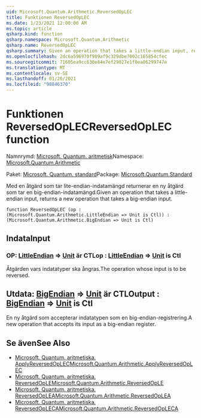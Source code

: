 ```yaml
---
uid: Microsoft.Quantum.Arithmetic.ReversedOpLEC
title: Funktionen ReversedOpLEC
ms.date: 1/23/2021 12:00:00 AM
ms.topic: article
qsharp.kind: function
qsharp.namespace: Microsoft.Quantum.Arithmetic
qsharp.name: ReversedOpLEC
qsharp.summary: Given an operation that takes a little-endian input, returns a new operation that takes a big-endian input.
ms.openlocfilehash: 2dc6a596970f909af9c329dbe7002c165854cfec
ms.sourcegitcommit: 71605ea9cc630e84e7ef29027e1f0ea06299747e
ms.translationtype: MT
ms.contentlocale: sv-SE
ms.lasthandoff: 01/26/2021
ms.locfileid: "98846370"
---
```

# <a name="reversedoplec-function"></a><span data-ttu-id="d0eca-102">Funktionen ReversedOpLEC</span><span class="sxs-lookup"><span data-stu-id="d0eca-102">ReversedOpLEC function</span></span>

<span data-ttu-id="d0eca-103">Namnrymd: [Microsoft. Quantum. aritmetisk](xref:Microsoft.Quantum.Arithmetic)</span><span class="sxs-lookup"><span data-stu-id="d0eca-103">Namespace: [Microsoft.Quantum.Arithmetic](xref:Microsoft.Quantum.Arithmetic)</span></span>

<span data-ttu-id="d0eca-104">Paket: [Microsoft. Quantum. standard](https://nuget.org/packages/Microsoft.Quantum.Standard)</span><span class="sxs-lookup"><span data-stu-id="d0eca-104">Package: [Microsoft.Quantum.Standard](https://nuget.org/packages/Microsoft.Quantum.Standard)</span></span>


<span data-ttu-id="d0eca-105">Med en åtgärd som tar lite-endian-indatamängd returnerar en ny åtgärd som tar en big-endian-indatamängd.</span><span class="sxs-lookup"><span data-stu-id="d0eca-105">Given an operation that takes a little-endian input, returns a new operation that takes a big-endian input.</span></span>

```qsharp
function ReversedOpLEC (op : (Microsoft.Quantum.Arithmetic.LittleEndian => Unit is Ctl)) : (Microsoft.Quantum.Arithmetic.BigEndian => Unit is Ctl)
```


## <a name="input"></a><span data-ttu-id="d0eca-106">Indata</span><span class="sxs-lookup"><span data-stu-id="d0eca-106">Input</span></span>

### <a name="op--littleendian--unit--is-ctl"></a><span data-ttu-id="d0eca-107">OP: [LittleEndian](xref:Microsoft.Quantum.Arithmetic.LittleEndian) => [Unit](xref:microsoft.quantum.lang-ref.unit)  är CTL</span><span class="sxs-lookup"><span data-stu-id="d0eca-107">op : [LittleEndian](xref:Microsoft.Quantum.Arithmetic.LittleEndian) => [Unit](xref:microsoft.quantum.lang-ref.unit)  is Ctl</span></span>

<span data-ttu-id="d0eca-108">Åtgärden vars indatatyper ska ångras.</span><span class="sxs-lookup"><span data-stu-id="d0eca-108">The operation whose input is to be reversed.</span></span>



## <a name="output--bigendian--unit--is-ctl"></a><span data-ttu-id="d0eca-109">Utdata: [BigEndian](xref:Microsoft.Quantum.Arithmetic.BigEndian) => [Unit](xref:microsoft.quantum.lang-ref.unit)  är CTL</span><span class="sxs-lookup"><span data-stu-id="d0eca-109">Output : [BigEndian](xref:Microsoft.Quantum.Arithmetic.BigEndian) => [Unit](xref:microsoft.quantum.lang-ref.unit)  is Ctl</span></span>

<span data-ttu-id="d0eca-110">En ny åtgärd som accepterar indatatypen som en big-endian-registrering.</span><span class="sxs-lookup"><span data-stu-id="d0eca-110">A new operation that accepts its input as a big-endian register.</span></span>

## <a name="see-also"></a><span data-ttu-id="d0eca-111">Se även</span><span class="sxs-lookup"><span data-stu-id="d0eca-111">See Also</span></span>

- [<span data-ttu-id="d0eca-112">Microsoft. Quantum. aritmetiska. ApplyReversedOpLEC</span><span class="sxs-lookup"><span data-stu-id="d0eca-112">Microsoft.Quantum.Arithmetic.ApplyReversedOpLEC</span></span>](xref:Microsoft.Quantum.Arithmetic.ApplyReversedOpLEC)
- [<span data-ttu-id="d0eca-113">Microsoft. Quantum. aritmetiska. ReversedOpLE</span><span class="sxs-lookup"><span data-stu-id="d0eca-113">Microsoft.Quantum.Arithmetic.ReversedOpLE</span></span>](xref:Microsoft.Quantum.Arithmetic.ReversedOpLE)
- [<span data-ttu-id="d0eca-114">Microsoft. Quantum. aritmetiska. ReversedOpLEA</span><span class="sxs-lookup"><span data-stu-id="d0eca-114">Microsoft.Quantum.Arithmetic.ReversedOpLEA</span></span>](xref:Microsoft.Quantum.Arithmetic.ReversedOpLEA)
- [<span data-ttu-id="d0eca-115">Microsoft. Quantum. aritmetiska. ReversedOpLECA</span><span class="sxs-lookup"><span data-stu-id="d0eca-115">Microsoft.Quantum.Arithmetic.ReversedOpLECA</span></span>](xref:Microsoft.Quantum.Arithmetic.ReversedOpLECA)